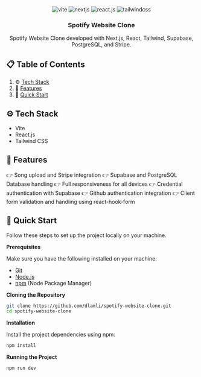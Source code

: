 <div align="center">
<!--   <br />
    <img src="https://i.ibb.co/Kqdv8j1/Image-from.png" alt="Project Banner">
  <br /> -->

  <div>
    <img src="https://img.shields.io/badge/-Vite-black?style=for-the-badge&logoColor=white&logo=vite&color=646CFF" alt="vite" />
    <img src="https://img.shields.io/badge/-Next.js-black?style=for-the-badge&logoColor=white&logo=nextdotjs&color=black" alt="nextjs" />
    <img src="https://img.shields.io/badge/-React_JS-black?style=for-the-badge&logoColor=white&logo=react&color=61DAFB" alt="react.js" />
    <img src="https://img.shields.io/badge/-Tailwind_CSS-black?style=for-the-badge&logoColor=white&logo=tailwindcss&color=06B6D4" alt="tailwindcss" />
  </div>

  <h3 align="center">Spotify Website Clone</h3>

   <div align="center">
      Spotify Website Clone developed with Next.js, React, Tailwind, Supabase, PostgreSQL, and Stripe.
    </div>
</div>

## 📋 <a name="table">Table of Contents</a>

1. ⚙️ [Tech Stack](#tech-stack)
2. 🔋 [Features](#features)
3. 🤸 [Quick Start](#quick-start)

## <a name="tech-stack">⚙️ Tech Stack</a>

- Vite
- React.js
- Tailwind CSS

## <a name="features">🔋 Features</a>

👉  Song upload and Stripe integration
👉  Supabase and PostgreSQL Database handling
👉  Full responsiveness for all devices
👉  Credential authentication with Supabase
👉  Github authentication integration
👉  Client form validation and handling using react-hook-form

## <a name="quick-start">🤸 Quick Start</a>

Follow these steps to set up the project locally on your machine.

**Prerequisites**

Make sure you have the following installed on your machine:

- [Git](https://git-scm.com/)
- [Node.js](https://nodejs.org/en)
- [npm](https://www.npmjs.com/) (Node Package Manager)

**Cloning the Repository**

```bash
git clone https://github.com/dlamli/spotify-website-clone.git
cd spotify-website-clone
```

**Installation**

Install the project dependencies using npm:

```bash
npm install
```

**Running the Project**

```bash
npm run dev
```
</a>
